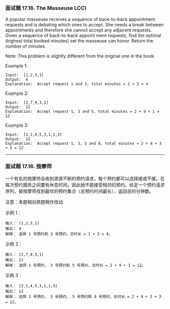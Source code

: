 ### 面试题 17.16. The Masseuse LCCI
A popular masseuse receives a sequence of back-to-back appointment requests and is debating which ones to accept. She needs a break between appointments and therefore she cannot accept any adjacent requests. Given a sequence of back-to-back appoint­ ment requests, find the optimal (highest total booked minutes) set the masseuse can honor. Return the number of minutes.

Note: This problem is slightly different from the original one in the book.



Example 1:

	Input:  [1,2,3,1]
	Output:  4
	Explanation:  Accept request 1 and 3, total minutes = 1 + 3 = 4

Example 2:

	Input:  [2,7,9,3,1]
	Output:  12
	Explanation:  Accept request 1, 3 and 5, total minutes = 2 + 9 + 1 = 12

Example 3:

	Input:  [2,1,4,5,3,1,1,3]
	Output:  12
	Explanation:  Accept request 1, 3, 5 and 8, total minutes = 2 + 4 + 3 + 3 = 12

----

### 面试题 17.16. 按摩师
一个有名的按摩师会收到源源不断的预约请求，每个预约都可以选择接或不接。在每次预约服务之间要有休息时间，因此她不能接受相邻的预约。给定一个预约请求序列，替按摩师找到最优的预约集合（总预约时间最长），返回总的分钟数。

注意：本题相对原题稍作改动



示例 1：

	输入： [1,2,3,1]
	输出： 4
	解释： 选择 1 号预约和 3 号预约，总时长 = 1 + 3 = 4。

示例 2：

	输入： [2,7,9,3,1]
	输出： 12
	解释： 选择 1 号预约、 3 号预约和 5 号预约，总时长 = 2 + 9 + 1 = 12。

示例 3：

	输入： [2,1,4,5,3,1,1,3]
	输出： 12
	解释： 选择 1 号预约、 3 号预约、 5 号预约和 8 号预约，总时长 = 2 + 4 + 3 + 3 = 12。

